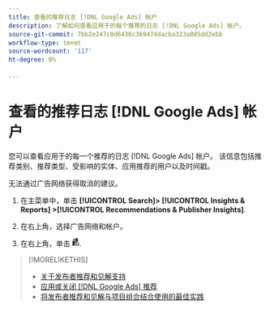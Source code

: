 ```yaml
---
title: 查看的推荐日志 [!DNL Google Ads] 帐户
description: 了解如何查看应用于的每个推荐的日志 [!DNL Google Ads] 帐户。
source-git-commit: 7bb2e247c0d6436c369474dacba323a085dd2ebb
workflow-type: tm+mt
source-wordcount: '117'
ht-degree: 0%

---
```


# 查看的推荐日志 [!DNL Google Ads] 帐户

您可以查看应用于的每一个推荐的日志 [!DNL Google Ads] 帐户。 该信息包括推荐类别、推荐类型、受影响的实体、应用推荐的用户以及时间戳。

无法通过广告网络获得取消的建议。

1. 在主菜单中，单击 **[!UICONTROL Search]> [!UICONTROL Insights & Reports] >[!UICONTROL Recommendations & Publisher Insights]**.

1. 在右上角，选择广告网络和帐户。

1. 在右上角，单击 ![推荐日志](/help/search-social-commerce/assets/recommendations-log-view.png "推荐日志").

>[!MORELIKETHIS]
>
>* [关于发布者推荐和见解支持](recommendation-support.md)
>* [应用或关闭 [!DNL Google Ads] 推荐](google-recommendation-apply-dismiss.md)
>* [将发布者推荐和见解与项目组合结合使用的最佳实践](recommendation-best-practices.md)

